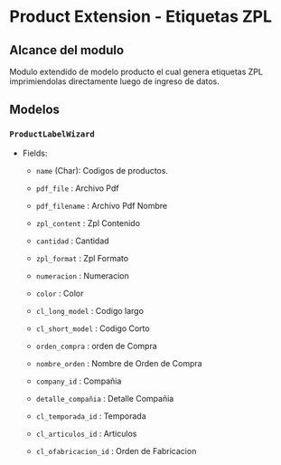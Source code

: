 # Product Extension - Etiquetas ZPL

## Alcance del modulo

Modulo extendido de modelo producto el cual genera etiquetas ZPL imprimiendolas directamente luego de ingreso de datos.

## Modelos 

### `ProductLabelWizard`
- Fields:
  - `name` (Char): Codigos de productos.

  -  `pdf_file` : Archivo Pdf
  -  `pdf_filename` : Archivo Pdf Nombre
  -  `zpl_content` : Zpl Contenido
  -  `cantidad` : Cantidad
  -  `zpl_format` : Zpl Formato
  -  `numeracion` : Numeracion
  -  `color` : Color
  -  `cl_long_model` : Codigo largo 
  -  `cl_short_model` : Codigo Corto
  -  `orden_compra` : orden de Compra
  -  `nombre_orden` : Nombre de Orden de Compra 
  -  `company_id` : Compañia
  -  `detalle_compañia` : Detalle Compañia
  -  `cl_temporada_id` : Temporada
  -  `cl_articulos_id` : Articulos
  -  `cl_ofabricacion_id` : Orden de Fabricacion
